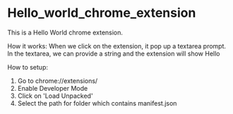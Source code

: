 # Hello_world_chrome_extension
This is a Hello World chrome extension.

How it works:
When we click on the extension, it pop up a textarea prompt. In the textarea, we can provide a string and the extension will show 
Hello <Provided String>

How to setup:
1. Go to chrome://extensions/ 
2. Enable Developer Mode
3. Click on 'Load Unpacked'
4. Select the path for folder which contains manifest.json